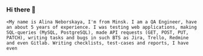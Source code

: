 ### Hi there 👋
``` <Му name is Alina Neborskaya, I'm from Minsk. I am a QA Engineer, have an about 5 years of experience. I was testing web applications, making SQL-queries (MySQL, PostgreSQL), made API requests (GET, POST, PUT, PATCH), writing tasks and bugs in such BTS as Jira, Trello, Redmine and even Gitlab. Writing checklists, test-cases and reports, I have even  ```





<!--
**AlinaNeborskaya/AlinaNeborskaya** is a ✨ _special_ ✨ repository because its `README.md` (this file) appears on your GitHub profile.

Here are some ideas to get you started:

- 🔭 I’m currently working on ...
- 🌱 I’m currently learning ...
- 👯 I’m looking to collaborate on ...
- 🤔 I’m looking for help with ...
- 💬 Ask me about ...
- 📫 How to reach me: ...
- 😄 Pronouns: ...
- ⚡ Fun fact: ...
-->
